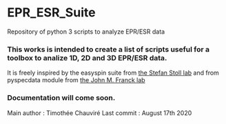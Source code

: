 # EPR_ESR_Suite
Repository of python 3 scripts to analyze EPR/ESR data
### This works is intended to create a list of scripts useful for a toolbox to analize 1D, 2D and 3D EPR/ESR data.
It is freely inspired by the easyspin suite from [the Stefan Stoll lab](https://github.com/StollLab/EasySpin/)
and from pyspecdata module from [the John M. Franck lab](https://github.com/jmfrancklab/pyspecdata)

### Documentation will come soon. 

Main author : Timothée Chauviré
Last commit : August 17th 2020
